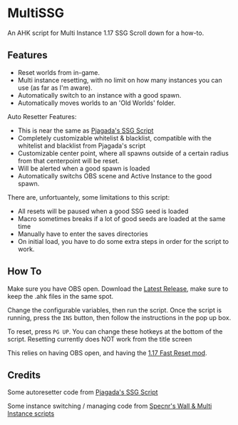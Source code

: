 # MultiSSG
An AHK script for Multi Instance 1.17 SSG
Scroll down for a how-to.

## Features
- Reset worlds from in-game.
- Multi instance resetting, with no limit on how many instances you can use (as far as I'm aware).
- Automatically switch to an instance with a good spawn.
- Automatically moves worlds to an 'Old Worlds' folder.

Auto Resetter Features:
- This is near the same as [Pjagada's SSG Script](https://github.com/pjagada/minecraftahk)
- Completely customizable whitelist & blacklist, compatible with the whitelist and blacklist from Pjagada's script
- Customizable center point, where all spawns outside of a certain radius from that centerpoint will be reset.
- Will be alerted when a good spawn is loaded
- Automatically switchs OBS scene and Active Instance to the good spawn.

There are, unfortuantely, some limitations to this script:
- All resets will be paused when a good SSG seed is loaded
- Macro sometimes breaks if a lot of good seeds are loaded at the same time
- Manually have to enter the saves directories
- On initial load, you have to do some extra steps in order for the script to work.

## How To
Make sure you have OBS open.
Download the [Latest Release](https://github.com/actwashere/MultiSSG/releases/latest), make sure to keep the .ahk files in the same spot.

Change the configurable variables, then run the script.
Once the script is running, press the `INS` button, then follow the instructions in the pop up box.

To reset, press `PG UP`. You can change these hotkeys at the bottom of the script.
Resetting currently does NOT work from the title screen

This relies on having OBS open, and having the [1.17 Fast Reset mod](https://github.com/jan-leila/FastReset/releases/tag/1.17.1-1.0.0).

## Credits
Some autoresetter code from [Pjagada's SSG Script](https://github.com/pjagada/minecraftahk)

Some instance switching / managing code from [Specnr's Wall & Multi Instance scripts](https://github.com/Specnr)
